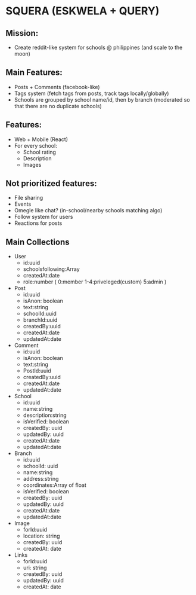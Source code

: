 # SQUERA (ESKWELA + QUERY)

## Mission:
* Create reddit-like system for schools @ philippines (and scale to the moon)

## Main Features:
  * Posts + Comments (facebook-like)
  * Tags system (fetch tags from posts, track tags locally/globally)
  * Schools are grouped by school name/id, then by branch (moderated so
    that there are no duplicate schools)

## Features:
* Web + Mobile (React)
* For every school:
  * School rating
  * Description
  * Images

## Not prioritized features: 
  * File sharing
  * Events
  * Omegle like chat? (in-school/nearby schools matching algo)
  * Follow system for users
  * Reactions for posts
  
## Main Collections
* User
  * id:uuid
  * schoolsfollowing:Array
  * createdAt:date
  * role:number ( 0:member 1-4:priveleged(custom) 5:admin )
* Post
  * id:uuid
  * isAnon: boolean
  * text:string
  * schoolId:uuid
  * branchId:uuid
  * createdBy:uuid
  * createdAt:date
  * updatedAt:date
* Comment
  * id:uuid
  * isAnon: boolean
  * text:string
  * PostId:uuid
  * createdBy:uuid
  * createdAt:date
  * updatedAt:date
* School
  * id:uuid
  * name:string
  * description:string
  * isVerified: boolean
  * createdBy: uuid
  * updatedBy: uuid
  * createdAt:date
  * updatedAt:date
* Branch
  * id:uuid
  * schoolId: uuid
  * name:string
  * address:string
  * coordinates:Array of float
  * isVerified: boolean
  * createdBy: uuid
  * updatedBy: uuid
  * createdAt:date
  * updatedAt:date
* Image
  * forId:uuid
  * location: string
  * createdBy: uuid
  * createdAt: date
* Links
  * forId:uuid
  * uri: string
  * createdBy: uuid
  * updatedBy: uuid
  * createdAt: date